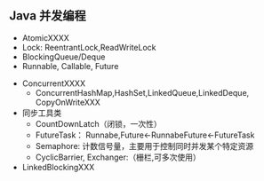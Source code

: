 ## Java 并发编程
* AtomicXXXX
* Lock: ReentrantLock,ReadWriteLock
* BlockingQueue/Deque 
* Runnable, Callable, Future
- ConcurrentXXXX
    * ConcurrentHashMap,HashSet,LinkedQueue,LinkedDeque, CopyOnWriteXXX
- 同步工具类
    * CountDownLatch（闭锁，一次性）
    * FutureTask： Runnabe,Future<-RunnabeFuture<-FutureTask
    * Semaphore: 计数信号量，主要用于控制同时并发某个特定资源
    * CyclicBarrier, Exchanger:（栅栏,可多次使用）
- LinkedBlockingXXX


